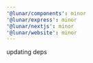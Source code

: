 ```yaml
---
'@lunar/components': minor
'@lunar/express': minor
'@lunar/nextjs': minor
'@lunar/website': minor
---
```


updating deps
